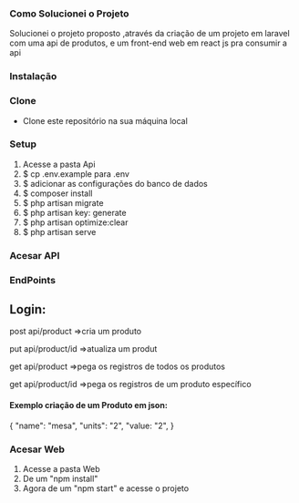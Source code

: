 <h3>Como Solucionei o Projeto </h3>
<p> Solucionei o projeto proposto ,através da criação de um projeto em laravel com uma api de produtos, e um front-end web em react js pra consumir a api
    
</p>




<h3>Instalação</h3>






### Clone

- Clone este repositório na sua máquina local 

### Setup


<ol> 
<li>Acesse a pasta Api</li>
<li>$ cp .env.example para .env </li>
<li>$ adicionar as configurações do banco de dados </li>
<li>$ composer install </li>
<li>$ php artisan migrate </li>
<li>$ php artisan key: generate </li>
<li>$ php artisan optimize:clear </li>
<li>$ php artisan serve </li>

</ol>


### Acesar API
  <h3>EndPoints</h3>
     <h2>Login:  </h2>
     <p>post api/product =>cria um produto  </p>
     <p>put api/product/id =>atualiza um produt </p>
     <p>get api/product =>pega os registros de todos os produtos</p>
      <p>get api/product/id =>pega os registros de um produto específico</p>
     <h4>Exemplo criação de um Produto em json:  </h4>
        <p>
            {
        "name": "mesa",
        "units": "2",
        "value: "2",
        }
        </p>

        
### Acesar Web
<ol> 
<li>Acesse a pasta Web</li>
  <li>De um "npm install"</li>
  <li>Agora de um "npm start" e acesse o projeto</li>
  
 
